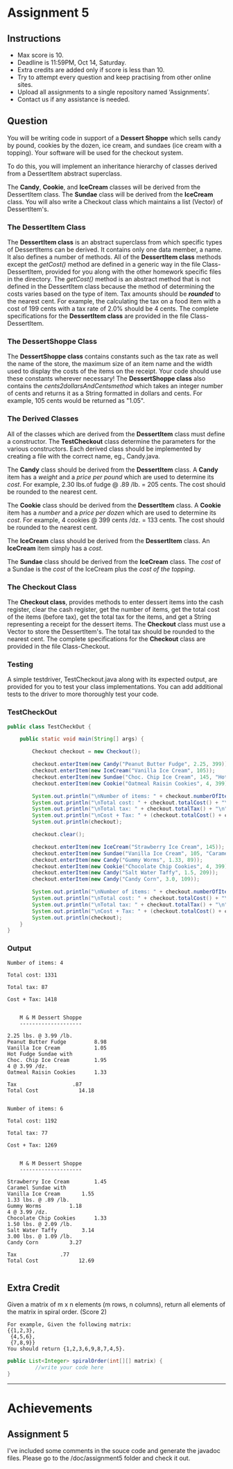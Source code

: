# Assignment 5

## Instructions

* Max score is 10.
* Deadline is 11:59PM, Oct 14, Saturday.
* Extra credits are added only if score is less than 10.
* Try to attempt every question and keep practising from other online sites. 
* Upload all assignments to a single repository named ‘Assignments’.
* Contact us if any assistance is needed.  

## Question

You will be writing code in support of a __Dessert Shoppe__ which sells candy by pound, cookies by the dozen, ice cream, and sundaes (ice cream with a topping). Your software will be used for the checkout system.  

To do this, you will implement an inheritance hierarchy of classes derived from a DessertItem abstract superclass.

The __Candy__, __Cookie__, and __IceCream__ classes will be derived from the DessertItem class.
The __Sundae__ class will be derived from the __IceCream__ class.
You will also write a Checkout class which maintains a list (Vector) of DessertItem's.

### The DessertItem Class

The __DessertItem class__ is an abstract superclass from which specific types of DessertItems can be derived. It contains only one data member, a name. It also defines a number of methods. All of the __DessertItem class__ methods except the _getCost()_ method are defined in a generic way in the file Class-DessertItem, provided for you along with the other homework specific files in the directory. The _getCost()_ method is an abstract method that is not defined in the DessertItem class because the method of determining the costs varies based on the type of item. Tax amounts should be ***rounded*** to the nearest cent. For example, the calculating the tax on a food item with a cost of 199 cents with a tax rate of 2.0% should be 4 cents. The complete specifications for the __DessertItem class__ are provided in the file Class-DessertItem.  


### The DessertShoppe Class

The __DessertShoppe class__  contains constants such as the tax rate as well the name of the store, the maximum size of an item name and the width used to display the costs of the items on the receipt. Your code should use these constants wherever necessary! The __DessertShoppe class__ also contains the _cents2dollarsAndCentsmethod_ which takes an integer number of cents and returns it as a String formatted in dollars and cents. For example, 105 cents would be returned as "1.05".

### The Derived Classes 

All of the classes which are derived from the __DessertItem__ class must define a constructor. The __TestCheckout__ class determine the parameters for the various constructors. Each derived class should be implemented by creating a file with the correct name, eg., Candy.java.

The __Candy__ class should be derived from the __DessertItem__ class. A __Candy__ item has a _weight_ and a _price per pound_ which are used to determine its _cost_. For example, 2.30 lbs.of fudge @ .89 /lb. = 205 cents. The cost should be rounded to the nearest cent.  

The __Cookie__ class should be derived from the __DessertItem__ class. A __Cookie__ item has a _number_ and a _price per dozen_ which are used to determine its _cost_. For example, 4 cookies @ 399 cents /dz. = 133 cents. The cost should be rounded to the nearest cent.  

The __IceCream__ class should be derived from the __DessertItem__ class. An __IceCream__ item simply has a _cost_.  

The __Sundae__ class should be derived from the __IceCream__ class. The _cost_ of a Sundae is the _cost_ of the IceCream plus the _cost of the topping_.

### The Checkout Class

The __Checkout class__, provides methods to enter dessert items into the cash register, clear the cash register, get the number of items, get the total cost of the items (before tax), get the total tax for the items, and get a String representing a receipt for the dessert items. The __Checkout__ class must use a Vector to store the DessertItem's. The total tax should be rounded to the nearest cent. The complete specifications for the __Checkout__ class are provided in the file Class-Checkout.

### Testing

A simple testdriver, TestCheckout.java along with its expected output, are provided for you to test your class implementations. You can add additional tests to the driver to more thoroughly test your code. 

### TestCheckOut

```java
public class TestCheckOut {

    public static void main(String[] args) {

        Checkout checkout = new Checkout();

        checkout.enterItem(new Candy("Peanut Butter Fudge", 2.25, 399));
        checkout.enterItem(new IceCream("Vanilla Ice Cream", 105));
        checkout.enterItem(new Sundae("Choc. Chip Ice Cream", 145, "Hot Fudge", 50));
        checkout.enterItem(new Cookie("Oatmeal Raisin Cookies", 4, 399));

        System.out.println("\nNumber of items: " + checkout.numberOfItems() + "\n");
        System.out.println("\nTotal cost: " + checkout.totalCost() + "\n");
        System.out.println("\nTotal tax: " + checkout.totalTax() + "\n");
        System.out.println("\nCost + Tax: " + (checkout.totalCost() + checkout.totalTax()) + "\n");
        System.out.println(checkout);

        checkout.clear();

        checkout.enterItem(new IceCream("Strawberry Ice Cream", 145));
        checkout.enterItem(new Sundae("Vanilla Ice Cream", 105, "Caramel", 50));
        checkout.enterItem(new Candy("Gummy Worms", 1.33, 89));
        checkout.enterItem(new Cookie("Chocolate Chip Cookies", 4, 399));
        checkout.enterItem(new Candy("Salt Water Taffy", 1.5, 209));
        checkout.enterItem(new Candy("Candy Corn", 3.0, 109));

        System.out.println("\nNumber of items: " + checkout.numberOfItems() + "\n");
        System.out.println("\nTotal cost: " + checkout.totalCost() + "\n");
        System.out.println("\nTotal tax: " + checkout.totalTax() + "\n");
        System.out.println("\nCost + Tax: " + (checkout.totalCost() + checkout.totalTax()) + "\n");
        System.out.println(checkout);
    }
}

```

### Output

```
Number of items: 4  

Total cost: 1331 

Total tax: 87

Cost + Tax: 1418

	
	M & M Dessert Shoppe 
	--------------------
    
2.25 lbs. @ 3.99 /lb.
Peanut Butter Fudge       	8.98 
Vanilla Ice Cream         	1.05 
Hot Fudge Sundae with
Choc. Chip Ice Cream 		1.95 
4 @ 3.99 /dz.
Oatmeal Raisin Cookies 		1.33

Tax 				 .87 
Total Cost 		       14.18


Number of items: 6 

Total cost: 1192 

Total tax: 77

Cost + Tax: 1269

	
	M & M Dessert Shoppe 
	--------------------

Strawberry Ice Cream 		1.45 
Caramel Sundae with
Vanilla Ice	Cream		1.55
1.33 lbs. @ .89 /lb.
Gummy Worms			1.18
4 @ 3.99 /dz.
Chocolate Chip Cookies 		1.33
1.50 lbs. @ 2.09 /lb. 
Salt Water Taffy 		3.14
3.00 lbs. @ 1.09 /lb.
Candy Corn			3.27

Tax				 .77
Total Cost		       12.69


```

## Extra Credit

Given a matrix of m x n elements (m rows, n columns), return all elements of the matrix in spiral order.  (Score 2)


	For example, Given the following matrix: 
	{{1,2,3},
	 {4,5,6},
	 {7,8,9}}
    You should return {1,2,3,6,9,8,7,4,5}.

```java
public List<Integer> spiralOrder(int[][] matrix) {
         //write your code here
}
```

---

# Achievements

## Assignment 5

I've included some comments in the souce code and generate the javadoc files. Please go to the /doc/assignment5 folder and check it out.

